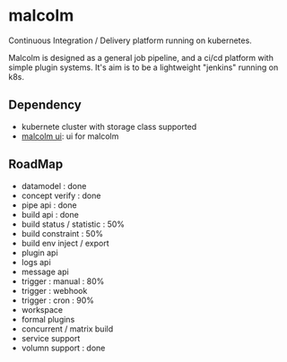 # malcolm
Continuous Integration / Delivery platform running on kubernetes.

Malcolm is designed as a general job pipeline, and a ci/cd platform with simple plugin systems. It's aim is to be a lightweight "jenkins" running on k8s.

## Dependency
- kubernete cluster with storage class supported
- [malcolm ui](https://github.com/arlert/malcolm-ui): ui for malcolm

## RoadMap
- datamodel : done
- concept verify : done
- pipe api : done
- build api : done
- build status / statistic : 50%
- build constraint : 50%
- build env inject / export
- plugin api
- logs api
- message api
- trigger : manual : 80%
- trigger : webhook
- trigger : cron : 90%
- workspace
- formal plugins
- concurrent / matrix build
- service support
- volumn support : done



